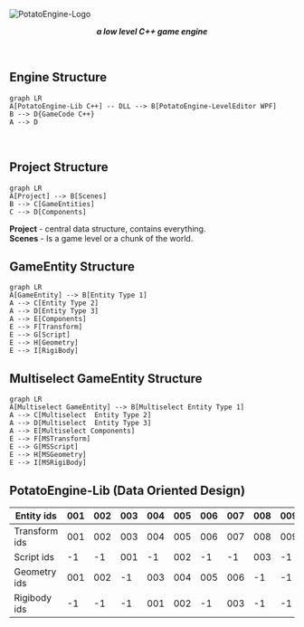 ![PotatoEngine-Logo](https://i.ibb.co/Gcx0pvS/Potato-Engine-Logo.png)
***<p style="text-align: center;">a low level C++ game engine</p>***
<br />

## Engine Structure
```mermaid
graph LR
A[PotatoEngine-Lib C++] -- DLL --> B[PotatoEngine-LevelEditor WPF]
B --> D{GameCode C++}
A --> D
```
<br />

## Project Structure
```mermaid
graph LR
A[Project] --> B[Scenes]
B --> C[GameEntities]
C --> D[Components]
```

**Project** - central data structure, contains everything.<br />
**Scenes** - Is a game level or a chunk of the world.
<br />

## GameEntity Structure
```mermaid
graph LR
A[GameEntity] --> B[Entity Type 1]
A --> C[Entity Type 2]
A --> D[Entity Type 3]
A --> E[Components]
E --> F[Transform]
E --> G[Script]
E --> H[Geometry]
E --> I[RigiBody]
```

## Multiselect GameEntity Structure
```mermaid
graph LR
A[Multiselect GameEntity] --> B[Multiselect Entity Type 1]
A --> C[Multiselect  Entity Type 2]
A --> D[Multiselect  Entity Type 3]
A --> E[Multiselect Components]
E --> F[MSTransform]
E --> G[MSScript]
E --> H[MSGeometry]
E --> I[MSRigiBody]
```

## PotatoEngine-Lib (Data Oriented Design)
| Entity ids    | 001 | 002 | 003 | 004 | 005 | 006 | 007 | 008 | 009 | etc |
|---------------|-----|-----|-----|-----|-----|-----|-----|-----|-----|-----|
| Transform ids | 001 | 002 | 003 | 004 | 005 | 006 | 007 | 008 | 009 | etc |
| Script ids    | -1  | -1  | 001 | -1  | 002 | -1  | -1  | 003 | -1  | etc |
| Geometry ids  | 001 | 002 | -1  | 003 | 004 | 005 | 006 | -1  | -1  | etc |
| Rigibody ids  | -1  | -1  | -1  | 001 | 002 | -1  | 003 | -1  | -1  | etc |
